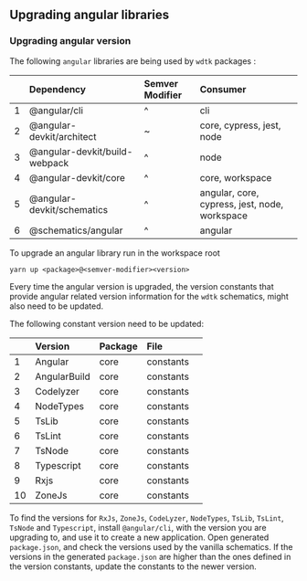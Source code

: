 ## Upgrading angular libraries

### Upgrading angular version

The following `angular` libraries are being used by `wdtk` packages :

|     | Dependency                    | Semver Modifier | Consumer                                      |     |
| --- | :---------------------------- | :-------------- | :-------------------------------------------- | :-- |
| 1   | @angular/cli                  | ^               | cli                                           |     |
| 2   | @angular-devkit/architect     | ~               | core, cypress, jest, node                     |
| 3   | @angular-devkit/build-webpack | ^               | node                                          |
| 4   | @angular-devkit/core          | ^               | core, workspace                               |
| 5   | @angular-devkit/schematics    | ^               | angular, core, cypress, jest, node, workspace |
| 6   | @schematics/angular           | ^               | angular                                       |

To upgrade an angular library run in the workspace root

```
yarn up <package>@<semver-modifier><version>
```

Every time the angular version is upgraded, the version constants that provide angular related version information for the `wdtk` schematics, might also need to be updated.

The following constant version need to be updated:

|     | Version      | Package | File      |     |
| --- | :----------- | :------ | :-------- | :-- |
| 1   | Angular      | core    | constants |     |
| 2   | AngularBuild | core    | constants |     |
| 3   | Codelyzer    | core    | constants |     |
| 4   | NodeTypes    | core    | constants |     |
| 5   | TsLib        | core    | constants |     |
| 6   | TsLint       | core    | constants |     |
| 7   | TsNode       | core    | constants |     |
| 8   | Typescript   | core    | constants |     |
| 9   | Rxjs         | core    | constants |     |
| 10  | ZoneJs       | core    | constants |     |

To find the versions for `RxJs`, `ZoneJs`, `CodeLyzer`, `NodeTypes`, `TsLib`, `TsLint`, `TsNode` and `Typescript`, install `@angular/cli`, with the version you are upgrading to, and use it to create a new application. Open generated `package.json`, and check the versions used by the vanilla schematics. If the versions in the generated `package.json` are higher than the ones defined in the version constants, update the constants to the newer version.
